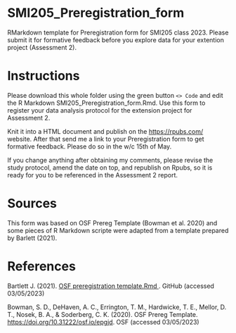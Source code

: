 # SMI205_Preregistration_form

RMarkdown template for Preregistration form for SMI205 class 2023. Please submit it for formative feedback before you explore data for your extention project (Assessment 2).

# Instructions

Please download this whole folder using the green button `<> Code` and edit the R Markdown SMI205_Preregistration_form.Rmd. Use this form to register your data analysis protocol for the extension project for Assessment 2. 

Knit it into a HTML document and publish on the https://rpubs.com/ website. After that send me a link to your Preregistration form to get formative feedback. Please do so in the w/c 15th of May.

If you change anything after obtaining my comments, please revise the study protocol, amend the date on top, and republish on Rpubs, so it is ready for you to be referenced in the Assessment 2 report. 

# Sources

This form was based on OSF Prereg Template (Bowman et al. 2020) and some pieces of R Markdown scripte were adapted from a template prepared by Barlett (2021).

# References

Bartlett J. (2021). [OSF preregistration template.Rmd ](https://github.com/BartlettJE/BartlettJE.github.io/blob/master/RMarkdown-scripts/OSF%20preregistration%20template.Rmd). GitHub (accessed 03/05/2023)

Bowman, S. D., DeHaven, A. C., Errington, T. M., Hardwicke, T. E., Mellor, D. T., Nosek, B. A., & Soderberg, C. K. (2020). OSF Prereg Template. https://doi.org/10.31222/osf.io/epgjd. OSF (accessed 03/05/2023)

